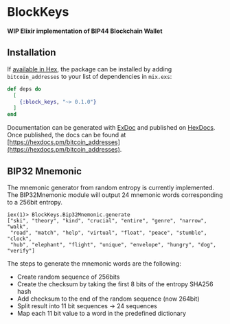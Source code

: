 # BlockKeys

**WIP Elixir implementation of BIP44 Blockchain Wallet**

## Installation

If [available in Hex](https://hex.pm/docs/publish), the package can be installed
by adding `bitcoin_addresses` to your list of dependencies in `mix.exs`:

```elixir
def deps do
  [
    {:block_keys, "~> 0.1.0"}
  ]
end
```

Documentation can be generated with [ExDoc](https://github.com/elixir-lang/ex_doc)
and published on [HexDocs](https://hexdocs.pm). Once published, the docs can
be found at [https://hexdocs.pm/bitcoin_addresses](https://hexdocs.pm/bitcoin_addresses).

## BIP32 Mnemonic

The mnemonic generator from random entropy is currently implemented. 
The BIP32Mnemonic module will output 24 mnemonic words corresponding to a 256bit entropy.

```
iex(1)> BlockKeys.Bip32Mnemonic.generate
["ski", "theory", "kind", "crucial", "entire", "genre", "narrow", "walk",
 "road", "match", "help", "virtual", "float", "peace", "stumble", "clock",
 "hub", "elephant", "flight", "unique", "envelope", "hungry", "dog", "verify"]

```

The steps to generate the mnemonic words are the following:

- Create random sequence of 256bits
- Create the checksum by taking the first 8 bits of the entropy SHA256 hash
- Add checksum to the end of the random sequence (now 264bit)
- Split result into 11 bit sequences -> 24 sequences
- Map each 11 bit value to a word in the predefined dictionary


